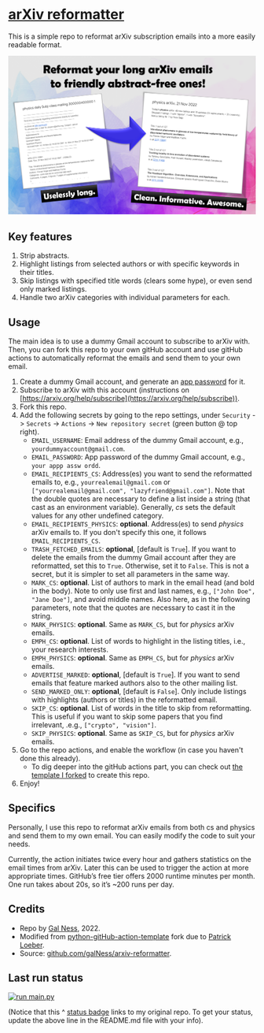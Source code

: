# [arXiv reformatter](https://github.com/galNess/arxiv-reformatter)

This is a simple repo to reformat arXiv subscription emails into a more easily readable format.

![Usage examples](arxiv_reformatter.png)


## Key features
1. Strip abstracts.
2. Highlight listings from selected authors or with specific keywords in their titles.
3. Skip listings with specified title words (clears some hype), or even send only marked listings.
4. Handle two arXiv categories with individual parameters for each.


## Usage
The main idea is to use a dummy Gmail account to subscribe to arXiv with.
Then, you can fork this repo to your own gitHub account and use gitHub actions to automatically reformat the emails 
and send them to your own email.

1. Create a dummy Gmail account, and generate an [app password](https://support.google.com/accounts/answer/185833?hl=en)
   for it.
2. Subscribe to arXiv with this account (instructions on 
   [https://arxiv.org/help/subscribe](https://arxiv.org/help/subscribe)).
3. Fork this repo.
4. Add the following secrets by going to the repo settings, under `Security` -> `Secrets` -> `Actions` ->
   `New repository secret` (green button @ top right).
    - `EMAIL_USERNAME`: Email address of the dummy Gmail account, e.g., `yourdummyaccount@gmail.com`.
    - `EMAIL_PASSWORD`: App password of the dummy Gmail account, e.g., `your appp assw ordd`.
    - `EMAIL_RECIPIENTS_CS`: Address(es) you want to send the reformatted emails to, e.g.,
      `yourrealemail@gmail.com` or `["yourrealemail@gmail.com", "lazyfriend@gmail.com"]`.
      Note that the double quotes are necessary to define a list inside a string (that cast as an environment variable).
      Generally, *cs* sets the default values for any other undefined category.
    - `EMAIL_RECIPIENTS_PHYSICS`: **optional**. Address(es) to send *physics* arXiv emails to. If you don't specify
      this one, it follows `EMAIL_RECIPIENTS_CS`.
    - `TRASH_FETCHED_EMAILS`: **optional**, [default is `True`]. If you want to delete the emails from the dummy Gmail
      account after they are reformatted, set this to `True`. Otherwise, set it to `False`.
      This is not a secret, but it is simpler to set all parameters in the same way.
    - `MARK_CS`: **optional**. List of authors to mark in the email head (and bold in the body). Note to only use
      first and last names, e.g., `["John Doe", "Jane Doe"]`, and avoid middle names.
      Also here, as in the following parameters, note that the quotes are necessary to cast it in the string.
    - `MARK_PHYSICS`: **optional**. Same as `MARK_CS`, but for *physics* arXiv emails.
    - `EMPH_CS`: **optional**. List of words to highlight in the listing titles, i.e., your research interests.
    - `EMPH_PHYSICS`: **optional**. Same as `EMPH_CS`, but for *physics* arXiv emails.
    - `ADVERTISE_MARKED`: **optional**, [default is `True`]. If you want to send emails that feature marked authors 
       also to the other mailing list.
    - `SEND_MARKED_ONLY`: **optional**, [default is `False`]. Only include listings with highlights (authors or titles)
       in the reformatted email.
    - `SKIP_CS`: **optional**. List of words in the title to skip from reformatting. This is useful if you want
      to skip some papers that you find irrelevant, .e.g., `["crypto", "vision"]`.
    - `SKIP_PHYSICS`: **optional**. Same as `SKIP_CS`, but for *physics* arXiv emails.
5. Go to the repo actions, and enable the workflow (in case you haven't done this already).
    - To dig deeper into the gitHub actions part, you can check out 
      [the template I forked](https://gitHub.com/patrickloeber/python-gitHub-action-template) to create this repo.
6. Enjoy!


## Specifics
Personally, I use this repo to reformat arXiv emails from both cs and physics and send them to my own email.
You can easily modify the code to suit your needs.

Currently, the action initiates twice every hour and gathers statistics on the email times from arXiv.
Later this can be used to trigger the action at more appropriate times.
GitHub’s free tier offers 2000 runtime minutes per month. One run takes about 20s, so it’s ~200 runs per day.

## Credits
* Repo by [Gal Ness](https://github.com/galNess), 2022.
* Modified from [python-gitHub-action-template](https://gitHub.com/patrickloeber/python-gitHub-action-template) fork due to [Patrick Loeber](https://github.com/patrickloeber).
* Source: [github.com/galNess/arxiv-reformatter](https://github.com/galNess/arxiv-reformatter).

## Last run status
[![run main.py](https://github.com/galNess/arxiv-reformatter/actions/workflows/actions.yml/badge.svg)](https://github.com/galNess/arxiv-reformatter/actions/workflows/actions.yml)

(Notice that this ^ [status badge](https://docs.github.com/en/actions/monitoring-and-troubleshooting-workflows/adding-a-workflow-status-badge) links to my original repo. To get your status, update the above line in the README.md file with your info).
